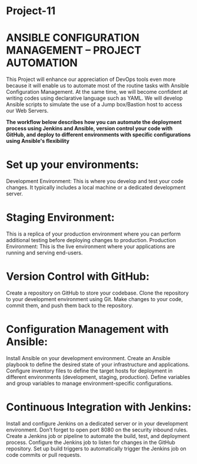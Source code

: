 # Project-11
# ANSIBLE CONFIGURATION MANAGEMENT – PROJECT AUTOMATION

This Project will enhance our appreciation of DevOps tools even more because it will enable us to automate most of the routine tasks with Ansible Configuration Management. At the same time, we will become confident at writing codes using declarative language such as YAML. 
We will develop Ansible scripts to simulate the use of a Jump box/Bastion host to access our Web Servers.


**The workflow below describes how you can automate the deployment process using Jenkins and Ansible, version control your code with GitHub, and deploy to different environments with specific configurations using Ansible's flexibility**



# Set up your environments:
Development Environment: This is where you develop and test your code changes. It typically includes a local machine or a dedicated development server.
# Staging Environment: 
This is a replica of your production environment where you can perform additional testing before deploying changes to production.
Production Environment: This is the live environment where your applications are running and serving end-users.
# Version Control with GitHub:
Create a repository on GitHub to store your codebase.
Clone the repository to your development environment using Git.
Make changes to your code, commit them, and push them back to the repository.
# Configuration Management with Ansible:
Install Ansible on your development environment.
Create an Ansible playbook to define the desired state of your infrastructure and applications.
Configure inventory files to define the target hosts for deployment in different environments (development, staging, production).
Define variables and group variables to manage environment-specific configurations.
# Continuous Integration with Jenkins:
Install and configure Jenkins on a dedicated server or in your development environment. Don’t forget to open port 8080 on the security inbound rules. 
Create a Jenkins job or pipeline to automate the build, test, and deployment process.
Configure the Jenkins job to listen for changes in the GitHub repository.
Set up build triggers to automatically trigger the Jenkins job on code commits or pull requests.
